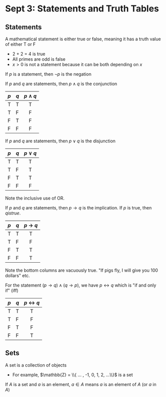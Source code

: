 # Sept 3: Statements and Truth Tables

## Statements

A mathematical statement is either true or false, meaning it has a truth value of either T or F
- 2 + 2 = 4 is true
- All primes are odd is false
- $x > 0$ is not a statement because it can be both depending on $x$

If $p$ is a statement, then $\lnot p$ is the negation

If $p$ and $q$ are statements, then $p \land q$ is the conjunction

| $p$ | $q$ |$p$ $\land$ $q$|
|---|---|:---:|
|T|T|T                  |
|T|F|F|
|F|T|F|
|F|F|F|

If $p$ and $q$ are statements, then $p \lor q$ is the disjunction

| $p$ | $q$ | $p$ $\lor$ $q$ |
|---|---|:---:|
|T|T|T|
|T|F|T|
|F|T|T|
|F|F|F|

Note the inclusive use of OR. 

If $p$ and $q$ are statements, then $p \rightarrow q$ is the implication. If $p$ is true, then $q is true$. 

| $p$ | $q$ | $p$ $\rightarrow$ $q$ |
|---|---|:---:|
|T|T|T|
|T|F|F|
|F|T|T|
|F|F|T|

Note the bottom columns are vacuously true. "If pigs fly, I will give you 100 dollars" etc. 

For the statement $(p \rightarrow q) \land (q \rightarrow p)$, we have $p \leftrightarrow q$ which is "if and only if" (iff)

| $p$ | $q$ | $p$ $\leftrightarrow$ $q$ |
|---|---|:---:|
|T|T|T|
|T|F|F|
|F|T|F|
|F|F|T|

## Sets

A set is a collection of objects
- For example, $\mathbb{Z} = \\{ ... , -1, 0, 1, 2, ...\\}$ is a set

If $A$ is a set and $a$ is an element, $a \in A$ means $a$ is an element of $A$ (or $a$ in $A$)


